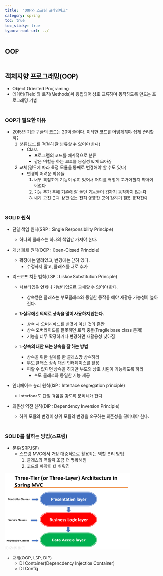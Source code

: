 ```yaml
---
title:  "OOP와 스프링 프레임워크"
category: spring
toc: true
toc_sticky: true
typora-root-url: ../
---
```






## OOP



## <br>객체지향 프로그래밍(OOP)

- Object Oriented Programing
- 데이터(Field)와 로직(Methods)이 응집되어 상호 교류하며 동작하도록 만드는 프로그래밍 기법

### <br>OOP가 필요한 이유

- 2015년 기준 구글의 코드는 20억 줄이다. 이러한 코드를 어떻게해야 쉽게 관리할까?
  1. 분류(코드를 적절히 잘 분류할 수 있어야 한다)
     - Class
       - 프로그램의 코드를 체계적으로 분류
       - 같은 역할을 하는 코드를 응집성 있게 모아줌
  2. 교체(경우에 따라 특정 모듈을 통째로 변경해야 할 수도 있다)
     - 변경이 어려운 이유들
       1. 너무 복잡하게 기능이 섞여 있어서 어디를 어떻게 고쳐야할지 파악이 어렵다
       2. 기능 추가 후에 기존에 잘 돌던 기능들이 갑자기 동작하지 않는다
       3. 내가 고친 곳과 상관 없는 전혀 엉뚱한 곳이 갑자기 잘못 동작한다

### <br>SOLID 원칙

- 단일 책임 원칙(SRP : Single Responsibility Principle)

  - 하나의 클래스는 하나의 책임만 가져야 한다.

- 개방 폐쇄 원칙(OCP : Open-Closed Principle)

  - 확장에는 열려있고, 변경에는 닫혀 있다.
    - 수정하지 말고, 클래스를 새로 추가

- 리스코프 치환 법칙(LSP : Liskov Substitution Principle)

  - 서브타입은 언제나 기반타입으로 교체할 수 있어야 한다.
    - 상속받은 클래스는 부모클래스와 동일한 동작을 해야 재활용 가능성이 높아진다. 

  - **:sparkles:실무에선 의외로 상속을 많이 사용하지 않는다.**
    - 상속 시 오버라이드를 한것과 아닌 것의 혼란
    - 상속 오버라이드를 잘못하면 로직 충돌(Fragile base class 문제)
    - 기능을 너무 확장하거나 변경하면 재활용성 낮아짐
  - :sparkles:**상속의 대안 또는 상속을 잘 하는 방법**
    - 상속을 위한 설계를 한 클래스망 상속하라
    - 부모 클래스 상속 대신 인터페이스를 활용
    - 피할 수 없다면 상속을 하지만 부모와 상호 치환이 가능하도록 하라
      - 부모 클래스와 동일한 기능 제공

- 인터페이스 분리 원칙(ISP : Interface segregation principle)
  - Interface도 단일 책임을 갖도록 분리해야 한다
- 의존성 역전 원칙(DIP : Dependency Inversion Principle)
  - 하위 모듈의 변경이 상위 모듈의 변경을 요구하는 의존성을 끊어내야 한다.



### <br>SOLID를 잘하는 방법(스프링)

- 분류(SRP,ISP)
  - 스프링 MVC에서 가장 대중적으로 활용되는 역할 분리 방법
    1. 클래스의 역할이 조금 더 명확해짐
    2. 코드의 파악이 더 쉬워짐

<img src="/../images/2024-01-13-spring01/3layer.png" alt="3layer" style="zoom:40%;" />

- 교체(OCP, LSP, DIP)
  - DI Container(Depencdency Injection Container)
  - DI Config